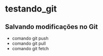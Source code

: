 # testando_git

## Salvando modificações no Git

* comando git push
* comando git pull
* comando git fetch
